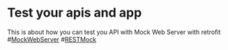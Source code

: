 # Test your apis and app
This is about how you can test you API with Mock Web Server with retrofit
#[MockWebServer](https://github.com/square/okhttp/tree/master/mockwebserver "Heading link")
#[RESTMock](https://caster.io/lessons/mockwebserver-restmock/ "Heading link")